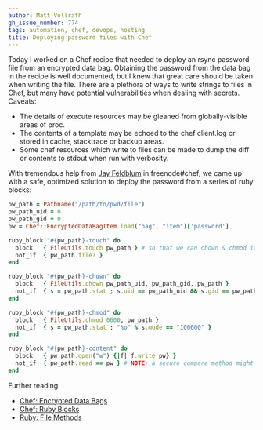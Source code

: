 ```yaml
---
author: Matt Vollrath
gh_issue_number: 774
tags: automation, chef, devops, hosting
title: Deploying password files with Chef
---
```




Today I worked on a Chef recipe that needed to deploy an rsync password file from an encrypted data bag.  Obtaining the password from the data bag in the recipe is well documented, but I knew that great care should be taken when writing the file.  There are a plethora of ways to write strings to files in Chef, but many have potential vulnerabilities when dealing with secrets.  Caveats:

- The details of execute resources may be gleaned from globally-visible areas of proc.
- The contents of a template may be echoed to the chef client.log or stored in cache, stacktrace or backup areas.
- Some chef resources which write to files can be made to dump the diff or contents to stdout when run with verbosity.

With tremendous help from [Jay Feldblum](https://github.com/yfeldblum) in freenode#chef, we came up with a safe, optimized solution to deploy the password from a series of ruby blocks:

```ruby
pw_path = Pathname("/path/to/pwd/file")
pw_path_uid = 0
pw_path_gid = 0
pw = Chef::EncryptedDataBagItem.load("bag", "item")['password']

ruby_block "#{pw_path}-touch" do
  block   { FileUtils.touch pw_path } # so that we can chown & chmod it before writing the pw to it
  not_if  { pw_path.file? }
end

ruby_block "#{pw_path}-chown" do
  block   { FileUtils.chown pw_path_uid, pw_path_gid, pw_path }
  not_if  { s = pw_path.stat ; s.uid == pw_path_uid && s.gid == pw_path_gid }
end

ruby_block "#{pw_path}-chmod" do
  block   { FileUtils.chmod 0600, pw_path }
  not_if  { s = pw_path.stat ; "%o" % s.mode == "100600" }
end

ruby_block "#{pw_path}-content" do
  block   { pw_path.open("w") {|f| f.write pw} }
  not_if  { pw_path.read == pw } # NOTE: a secure compare method might make this even better
end
```

Further reading:

- [Chef: Encrypted Data Bags](http://docs.opscode.com/essentials_data_bags_encrypt.html)
- [Chef: Ruby Blocks](http://docs.opscode.com/resource_ruby_block.html)
- [Ruby: File Methods](http://www.ruby-doc.org/core-2.0/File.html)


